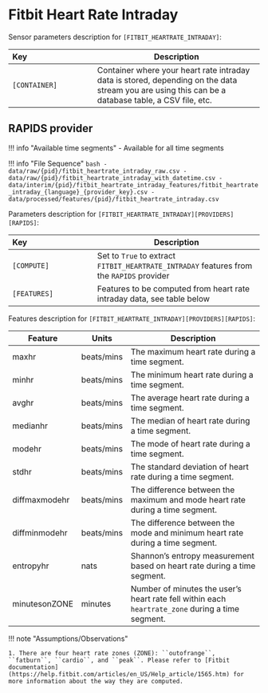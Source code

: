 # Fitbit Heart Rate Intraday

Sensor parameters description for `[FITBIT_HEARTRATE_INTRADAY]`:

|Key&nbsp;&nbsp;&nbsp;&nbsp;&nbsp;&nbsp;&nbsp;&nbsp;&nbsp;&nbsp;&nbsp;&nbsp;&nbsp;&nbsp;&nbsp;&nbsp;&nbsp;&nbsp;&nbsp;&nbsp;&nbsp;&nbsp;&nbsp;&nbsp;&nbsp;&nbsp;&nbsp;&nbsp;&nbsp;            | Description |
|----------------|-----------------------------------------------------------------------------------------------------------------------------------
|`[CONTAINER]`| Container where your heart rate intraday data is stored, depending on the data stream you are using this can be a database table, a CSV file, etc. |


## RAPIDS provider

!!! info "Available time segments"
    - Available for all time segments

!!! info "File Sequence"
    ```bash
    - data/raw/{pid}/fitbit_heartrate_intraday_raw.csv
    - data/raw/{pid}/fitbit_heartrate_intraday_with_datetime.csv
    - data/interim/{pid}/fitbit_heartrate_intraday_features/fitbit_heartrate_intraday_{language}_{provider_key}.csv
    - data/processed/features/{pid}/fitbit_heartrate_intraday.csv
    ```


Parameters description for `[FITBIT_HEARTRATE_INTRADAY][PROVIDERS][RAPIDS]`:

|Key&nbsp;&nbsp;&nbsp;&nbsp;&nbsp;&nbsp;&nbsp;&nbsp;&nbsp;&nbsp;&nbsp;&nbsp;&nbsp;&nbsp;&nbsp;&nbsp;&nbsp;&nbsp;&nbsp;&nbsp;&nbsp;&nbsp;&nbsp;&nbsp;&nbsp;&nbsp;&nbsp;&nbsp;&nbsp;            | Description |
|----------------|-----------------------------------------------------------------------------------------------------------------------------------
|`[COMPUTE]`  | Set to `True` to extract `FITBIT_HEARTRATE_INTRADAY` features from the `RAPIDS` provider|
|`[FEATURES]` |         Features to be computed from heart rate intraday data, see table below          |


Features description for `[FITBIT_HEARTRATE_INTRADAY][PROVIDERS][RAPIDS]`:

|Feature                    |Units          |Description|
|-------------------------- |-------------- |---------------------------|
|maxhr                      |beats/mins     |The maximum heart rate during a time segment.
|minhr                      |beats/mins     |The minimum heart rate during a time segment.
|avghr                      |beats/mins     |The average heart rate during a time segment.
|medianhr                   |beats/mins     |The median of heart rate during a time segment.
|modehr                     |beats/mins     |The mode of heart rate during a time segment.
|stdhr                      |beats/mins     |The standard deviation of heart rate during a time segment.
|diffmaxmodehr              |beats/mins     |The difference between the maximum and mode heart rate during a time segment.
|diffminmodehr              |beats/mins     |The difference between the mode and minimum heart rate during a time segment.
|entropyhr                  |nats           |Shannon’s entropy measurement based on heart rate during a time segment.
|minutesonZONE              |minutes        |Number of minutes the user’s heart rate fell within each `heartrate_zone` during a time segment.

!!! note "Assumptions/Observations"
    
    1. There are four heart rate zones (ZONE): ``outofrange``, ``fatburn``, ``cardio``, and ``peak``. Please refer to [Fitbit documentation](https://help.fitbit.com/articles/en_US/Help_article/1565.htm) for more information about the way they are computed.
